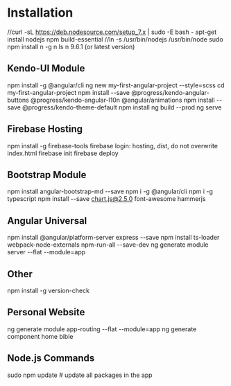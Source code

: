 # Installation
//curl -sL https://deb.nodesource.com/setup_7.x | sudo -E bash -
apt-get install nodejs npm build-essential
//ln -s /usr/bin/nodejs /usr/bin/node
sudo npm install n -g
n ls
n 9.6.1 (or latest version)

## Kendo-UI Module
npm install -g @angular/cli
ng new my-first-angular-project --style=scss
cd my-first-angular-project
npm install --save @progress/kendo-angular-buttons @progress/kendo-angular-l10n @angular/animations
npm install --save @progress/kendo-theme-default
npm install
ng build --prod
ng serve

## Firebase Hosting
npm install -g firebase-tools
firebase login: hosting, dist, do not overwrite index.html
firebase init
firebase deploy

## Bootstrap Module
npm install angular-bootstrap-md --save
npm i -g @angular/cli
npm i -g typescript
npm install --save chart.js@2.5.0 font-awesome hammerjs

## Angular Universal
npm install @angular/platform-server express --save
npm install ts-loader webpack-node-externals npm-run-all --save-dev
ng generate module server --flat --module=app

## Other
npm install -g version-check

## Personal Website
ng generate module app-routing --flat --module=app
ng generate component home bible

## Node.js Commands
sudo npm update  # update all packages in the app
